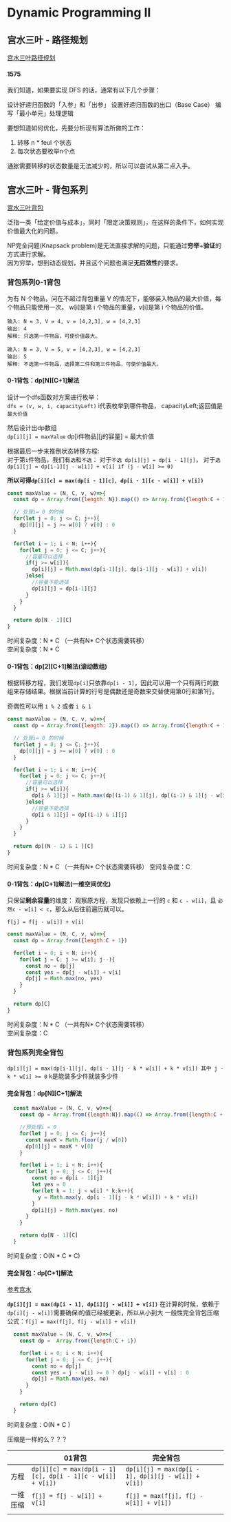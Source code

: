 # Dynamic Programming II

## 宫水三叶 - 路径规划

[宫水三叶路径规划](https://mp.weixin.qq.com/s?__biz=MzU4NDE3MTEyMA==&mid=2247485580&idx=1&sn=84c99a0a8ab7b543c3678db577309b97&scene=21#wechat_redirect)  

#### 1575
我们知道，如果要实现 DFS 的话，通常有以下几个步骤：

设计好递归函数的「入参」和「出参」
设置好递归函数的出口（Base Case）
编写「最小单元」处理逻辑


要想知道如何优化，先要分析现有算法所做的工作：
1. 转移 n * feul 个状态
2. 每次状态要枚举n个点

通胀需要转移的状态数量是无法减少的，所以可以尝试从第二点入手。

## 宫水三叶 - 背包系列
[宫水三叶背包](https://mp.weixin.qq.com/mp/appmsgalbum?__biz=MzU4NDE3MTEyMA==&action=getalbum&album_id=1751702161341628417&scene=173&from_msgid=2247485638&from_itemidx=1&count=3&nolastread=1#wechat_redirect    
)  

泛指一类「给定价值与成本」，同时「限定决策规则」，在这样的条件下，如何实现价值最大化的问题。

NP完全问题(Knapsack problem)是无法直接求解的问题，只能通过**穷举**+**验证**的方式进行求解。  
因为穷举，想到动态规划，并且这个问题也满足**无后效性**的要求。  

### 背包系列0-1背包

为有 N 个物品，问在不超过背包重量 V 的情况下，能够装入物品的最大价值，每个物品只能使用一次。
w[i]是第 i 个物品的重量，v[i]是第 i 个物品的价值。

```
输入: N = 3, V = 4, v = [4,2,3], w = [4,2,3]
输出: 4
解释: 只选第一件物品，可使价值最大。

输入: N = 3, V = 5, v = [4,2,3], w = [4,2,3]
输出: 5
解释: 不选第一件物品，选择第二件和第三件物品，可使价值最大。
```

#### 0-1背包：dp[N][C+1]解法
设计一个dfs函数对方案进行枚举：   
`dfs = (v, w, i, capacityLeft)` i代表枚举到哪件物品， capacityLeft;返回值是`最大价值`   

然后设计出dp数组   
`dp[i][j] = maxValue` dp[i件物品][j的容量] = 最大价值    

根据最后一步来推倒状态转移方程:   
对于第`i`件物品，我们有`选`和`不选`： 对于`不选 dp[i][j] = dp[i - 1][j]`， 对于`选 dp[i][j] = dp[i-1][j - w[i]] + v[i] if (j - w[i] >= 0)`   

**所以可得`dp[i][c] = max(dp[i - 1][c], dp[i - 1][c - w[i]] + v[i])`**

```JavaScript
const maxValue = (N, C, v, w)=>{
  const dp = Array.from({length: N}).map(() => Array.from({length:C + 1}))

  // 处理i= 0 的时候
  for(let j = 0; j <= C; j++){
    dp[0][j] = j >= w[0] ? v[0] : 0
  }

  for(let i = 1; i < N; i++){
    for(let j = 0; j <= C; j++){
      //容量可以选择
      if(j >= w[i]){ 
        dp[i][j] = Math.max(dp[i-1][j], dp[i-1][j - w[i]] + v[i])
      }else{
        //容量不能选择
        dp[i][j] = dp[i-1][j]
      }
    }
  }

  return dp[N - 1][C]
}
```

时间复杂度：N * C （一共有N* C个状态需要转移）  
空间复杂度：N * C   


#### 0-1背包：dp[2][C+1]解法(滚动数组)
根据转移方程，我们发现`dp[i]`只依靠`dp[i - 1]`，因此可以用一个只有两行的数组来存储结果。根据当前计算的行号是偶数还是奇数来交替使用第0行和第1行。   

奇偶性可以用 `i % 2` 或者 `i & 1`
```JavaScript
const maxValue = (N, C, v, w)=>{
  const dp = Array.from({length: 2}).map(() => Array.from({length:C + 1}))

  // 处理i= 0 的时候
  for(let j = 0; j <= C; j++){
    dp[0][j] = j >= w[0] ? v[0] : 0
  }

  for(let i = 1; i < N; i++){
    for(let j = 0; j <= C; j++){
      //容量可以选择
      if(j >= w[i]){ 
        dp[i & 1][j] = Math.max(dp[(i-1) & 1][j], dp[(i-1) & 1][j - w[i]] + v[i])
      }else{
        //容量不能选择
        dp[i & 1][j] = dp[(i-1) & 1][j]
      }
    }
  }

  return dp[(N - 1) & 1 ][C]
}
```
时间复杂度：N * C （一共有N* C个状态需要转移）
空间复杂度：C

#### 0-1背包：dp[C+1]解法(一维空间优化)
只保留**剩余容量**的维度： 观察原方程，发现只依赖上一行的 `c` 和 `c - w[i]`，且 `必然c - w[i] < c`，那么从后往前遍历就可以。

`f[j] = f[j - w[i]] + v[i]`

```JavaScript
const maxValue = (N, C, v, w)=>{
  const dp = Array.from({length:C + 1})

  for(let i = 0; i < N; i++){
    for(let j = C; j >= w[i]; j--){
      const no = dp[j]
      const yes = dp[j - w[i]] + v[i]
      dp[j] = Math.max(no, yes)
    }
  }

  return dp[C]
}
```
时间复杂度：N * C （一共有N* C个状态需要转移）   
空间复杂度：C


### 背包系列完全背包

`dp[i][j] = max(dp[i-1][j], dp[i - 1][j - k * w[i]] + k * v[i]) 其中 j - k * w[i] >= 0`
k是能装多少件就装多少件

#### 完全背包：dp[N][C+1]解法
```JavaScript
  const maxValue = (N, C, v, w)=>{
    const dp = Array.from({length:N}).map(() => Array.from({length:C + 1}))

    //预处理i = 0
    for(let j = 0; j <= C; j++){
      const maxK = Math.floor(j / w[0])
      dp[0][j] = maxK * v[0]
    }

    for(let i = 1; i < N; i++){
      for(let j = 0; j <= C; j++){
        const no = dp[i - 1][j]
        let yes = 0
        for(let k = 1; j < w[i] * k;k++){
          y = Math.max(y, dp[i - 1][j - k * w[i]]) + k * v[i])
        }
        dp[i][j] = Math.max(yes, no)
      }
    }

    return dp[N - 1][C]
  }

```
时间复杂度：O(N * C * C)   
    
#### 完全背包：dp[C+1]解法
[参考宫水](https://mp.weixin.qq.com/s?__biz=MzU4NDE3MTEyMA==&mid=2247486107&idx=1&sn=e5fa523008fc5588737b7ed801caf4c3&chksm=fd9ca184caeb28926959c0987208a3932ed9c965267ed366b5b82a6fc16d42f1ff40c29db5f1&scene=178&cur_album_id=1751702161341628417#rd)

**`dp[i][j] = max(dp[i - 1], dp[i][j - w[i]] + v[i])`**
在计算的时候，依赖于 `dp[i][j - w[i]]`需要确保i的值已经被更新，所以从小到大
一般性完全背包压缩公式：`f[j] = max(f[j], f[j - w[i]] + v[i])`
```JavaScript
  const maxValue = (N, C, v, w)=>{
    const dp =  Array.from({length:C + 1})

    for(let i = 0; i < N; i++){
      for(let j = 0; j <= C; j++){
        const no = dp[j]
        const yes = j - w[i] >= 0 ? dp[j - w[i]] + v[i] : 0
        dp[j] = Math.max(yes, no)
      }
    }

    return dp[C]
  }

```
  时间复杂度：O(N * C )

压缩是一样的么？？？

|   | 01背包  | 完全背包  |   |   |
|---|---|---|---|---|
|方程   | `dp[i][c] = max(dp[i - 1][c], dp[i - 1][c - w[i]] + v[i])`  | `dp[i][j] = max(dp[i - 1], dp[i][j - w[i]] + v[i])`  |   |   |
| 一维压缩 | `f[j] = f[j - w[i]] + v[i]`  |`f[j] = max(f[j], f[j - w[i]] + v[i])`   |   |   |
|   |   |   |   |   |

